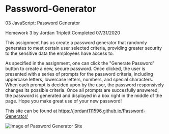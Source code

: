 # Password-Generator
03 JavaScript: Password Generator

Homework 3 by Jordan Triplett
Completed 07/31/2020

This assignment has us create a password generator that randomly generates to meet certain user selected criteria, providing greater security to the sensitive data the employees have access to.

As specified in the assignment, one can click the "Generate Password" button to create a new, secure password. Once clicked, the user is presented with a series of prompts for the password criteria, including uppercase letters, lowercase letters, numbers, and special characters. When each prompt is decided upon by the user, the password responsively changes its possible criteria. Once all prompts are succesfully answered, the password is generated and displayed in a box right in the middle of the page. Hope you make great use of your new password!

This site can be found at https://jordant111596.github.io/Password-Generator/

![Image of Password Generator Site](/Assets/Deployed-PW-Generator.png?raw=true "Image of the Deployed Password Generator")